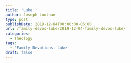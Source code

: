 ```yaml
---
title: 'Luke '
author: Joseph Louthan
type: post
publishDate: 2019-12-04T00:00:00-06:00
url: /family-devos-luke/2019-12-04-family-devos-luke/
categories:
  - Theology
tags:
  - 'Family Devotions: Luke'
draft: false
---
```

